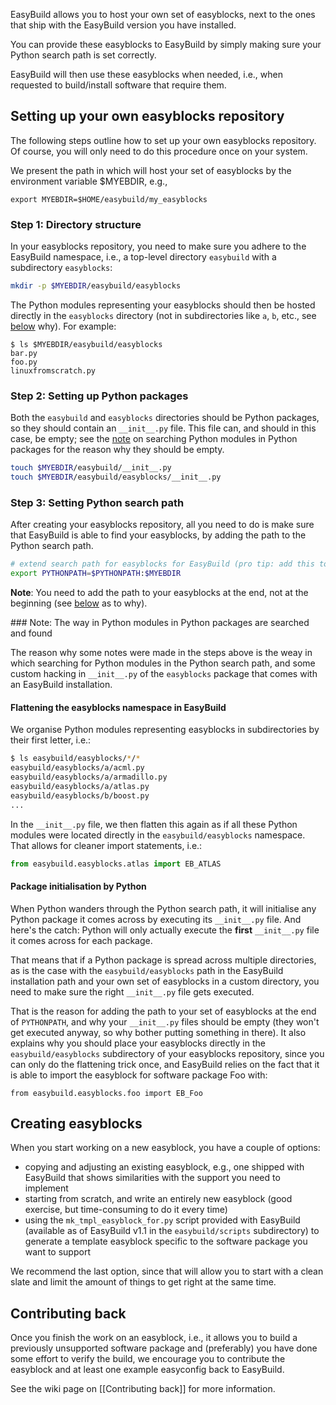 EasyBuild allows you to host your own set of easyblocks, next to the ones that ship with the
EasyBuild version you have installed.

You can provide these easyblocks to EasyBuild by simply making sure your Python search path is set correctly.

EasyBuild will then use these easyblocks when needed, i.e., when requested to build/install software that require them.


## Setting up your own easyblocks repository

The following steps outline how to set up your own easyblocks repository. Of course, you will only need to do this procedure
once on your system.

We present the path in which will host your set of easyblocks by the environment variable $MYEBDIR, e.g.,

```
export MYEBDIR=$HOME/easybuild/my_easyblocks
```


### Step 1: Directory structure

In your easyblocks repository, you need to make sure you adhere to the EasyBuild namespace, i.e.,
a top-level directory `easybuild` with a subdirectory `easyblocks`:

```bash
mkdir -p $MYEBDIR/easybuild/easyblocks
```

The Python modules representing your easyblocks should then be hosted directly in the `easyblocks`
directory (not in subdirectories like `a`, `b`, etc., see [below](#searching) why). For example:

```
$ ls $MYEBDIR/easybuild/easyblocks
bar.py
foo.py
linuxfromscratch.py
```

### Step 2: Setting up Python packages

Both the `easybuild` and `easyblocks` directories should be Python packages, so they should contain
an `__init__.py` file. This file can, and should in this case, be empty; see the [note](#searching) on searching
Python modules in Python packages for the reason why they should be empty.

```bash
touch $MYEBDIR/easybuild/__init__.py
touch $MYEBDIR/easybuild/easyblocks/__init__.py
```


### Step 3: Setting Python search path

After creating your easyblocks repository, all you need to do is make sure that EasyBuild is able
to find your easyblocks, by adding the path to the Python search path.

```bash
# extend search path for easyblocks for EasyBuild (pro tip: add this to your .bashrc)
export PYTHONPATH=$PYTHONPATH:$MYEBDIR
```

**Note**: You need to add the path to your easyblocks at the end, not at the beginning (see
[below](#searching) as to why).


<a name="wiki-searching">
### Note: The way in Python modules in Python packages are searched and found

The reason why some notes were made in the steps above is the weay in which searching for Python modules
in the Python search path, and some custom hacking in `__init__.py` of the `easyblocks` package that comes
with an EasyBuild installation.


#### Flattening the easyblocks namespace in EasyBuild

We organise Python modules representing easyblocks in subdirectories by their first letter, i.e.:

```bash
$ ls easybuild/easyblocks/*/*
easybuild/easyblocks/a/acml.py
easybuild/easyblocks/a/armadillo.py
easybuild/easyblocks/a/atlas.py
easybuild/easyblocks/b/boost.py
...
```

In the `__init__.py` file, we then flatten this again as if all these Python modules were located directly
in the `easybuild/easyblocks` namespace. That allows for cleaner import statements, i.e.:

```python
from easybuild.easyblocks.atlas import EB_ATLAS
```


#### Package initialisation by Python

When Python wanders through the Python search path, it will initialise any Python package it comes across by
executing its `__init__.py` file. And here's the catch: Python will only actually execute the **first** `__init__.py`
file it comes across for each package.

That means that if a Python package is spread across multiple directories, as is the case with the
`easybuild/easyblocks` path in the EasyBuild installation path and your own set of easyblocks in a custom directory,
you need to make sure the right `__init__.py` file gets executed. 

That is the reason for adding the path to your set of easyblocks at the end of `PYTHONPATH`, and why your `__init__.py`
files should be empty (they won't get executed anyway, so why bother putting something in there). It also explains why
you should place your easyblocks directly in the `easybuild/easyblocks` subdirectory of your easyblocks repository,
since you can only do the flattening trick once, and EasyBuild relies on the fact that it is able to import the easyblock
for software package Foo with:

```
from easybuild.easyblocks.foo import EB_Foo
```


## Creating easyblocks

When you start working on a new easyblock, you have a couple of options:

* copying and adjusting an existing easyblock, e.g., one shipped with EasyBuild that shows similarities with the support you need
to implement
* starting from scratch, and write an entirely new easyblock (good exercise, but time-consuming to do it every time)
* using the ```mk_tmpl_easyblock_for.py``` script provided with EasyBuild (available as of EasyBuild v1.1 in the
`easybuild/scripts` subdirectory) to generate a template easyblock specific to the software package you want to support

We recommend the last option, since that will allow you to start with a clean slate and limit the amount of things to
get right at the same time.


## Contributing back

Once you finish the work on an easyblock, i.e., it allows you to build a previously unsupported software package and
(preferably) you have done some effort to verify the build, we encourage you to contribute the easyblock and at least one
example easyconfig back to EasyBuild. 

See the wiki page on [[Contributing back]] for more information.

